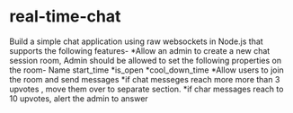 # real-time-chat
Build a simple chat application using raw websockets in Node.js that supports the following features-
*Allow an admin to create a new chat session room, Admin should be allowed to set the following properties on the room-
Name
start_time
*is_open
*cool_down_time
*Allow users to join the room and send messages
*if chat messeges reach more more than 3 upvotes , move them over to separate section.
*if char messages reach to 10 upvotes, alert the admin to answer
